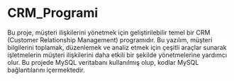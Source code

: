 # CRM_Programi
 Bu proje, müşteri ilişkilerini yönetmek için geliştirilebilir temel bir CRM (Customer Relationship Management) programıdır. Bu yazılım, müşteri bilgilerini toplamak, düzenlemek ve analiz etmek için çeşitli araçlar sunarak işletmelerin müşteri ilişkilerini daha etkili bir şekilde yönetmelerine yardımcı olur. Bu projede MySQL veritabanı kullanılmış olup, kodlar MySQL bağlantılarını içermektedir.
